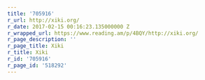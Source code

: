 ```yaml
---
title: '705916'
r_url: http://xiki.org/
r_date: 2017-02-15 00:16:23.135000000 Z
r_wrapped_url: https://www.reading.am/p/4BQY/http://xiki.org/
r_page_description: ''
r_page_title: Xiki
r_title: Xiki
r_id: '705916'
r_page_id: '518292'
---
```


